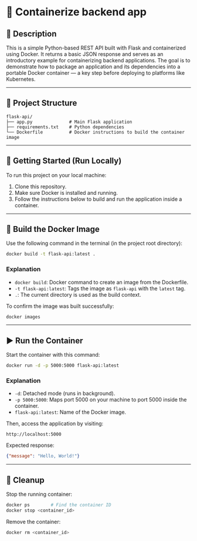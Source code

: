 # 🐳 Containerize backend app

## 📄 Description

This is a simple Python-based REST API built with Flask and containerized using Docker. It returns a basic JSON response and serves as an introductory example for containerizing backend applications. The goal is to demonstrate how to package an application and its dependencies into a portable Docker container — a key step before deploying to platforms like Kubernetes.

---

## 📁 Project Structure

```
flask-api/
├── app.py              # Main Flask application
├── requirements.txt    # Python dependencies
└── Dockerfile          # Docker instructions to build the container image
```

---

## 🚀 Getting Started (Run Locally)

To run this project on your local machine:

1. Clone this repository.
2. Make sure Docker is installed and running.
3. Follow the instructions below to build and run the application inside a container.

---

## 🔧 Build the Docker Image

Use the following command in the terminal (in the project root directory):

```bash
docker build -t flask-api:latest .
```

### Explanation

- `docker build`: Docker command to create an image from the Dockerfile.
- `-t flask-api:latest`: Tags the image as `flask-api` with the `latest` tag.
- `.`: The current directory is used as the build context.

To confirm the image was built successfully:

```bash
docker images
```

---

## ▶️ Run the Container

Start the container with this command:

```bash
docker run -d -p 5000:5000 flask-api:latest
```

### Explanation

- `-d`: Detached mode (runs in background).
- `-p 5000:5000`: Maps port 5000 on your machine to port 5000 inside the container.
- `flask-api:latest`: Name of the Docker image.

Then, access the application by visiting:

```
http://localhost:5000
```

Expected response:

```json
{"message": "Hello, World!"}
```

---

## 🧹 Cleanup

Stop the running container:

```bash
docker ps        # Find the container ID
docker stop <container_id>
```

Remove the container:

```bash
docker rm <container_id>
```
